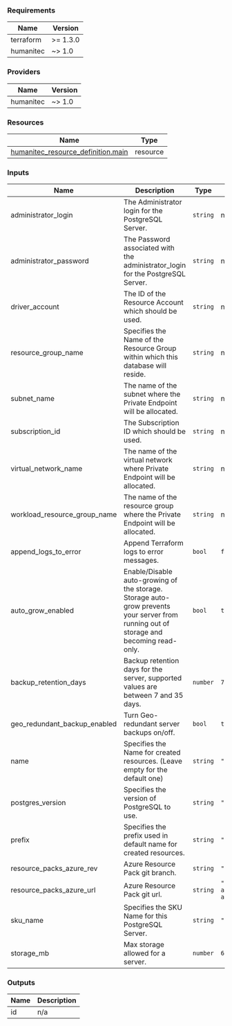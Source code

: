 <!-- BEGIN_TF_DOCS -->
### Requirements

| Name | Version |
|------|---------|
| terraform | >= 1.3.0 |
| humanitec | ~> 1.0 |

### Providers

| Name | Version |
|------|---------|
| humanitec | ~> 1.0 |

### Resources

| Name | Type |
|------|------|
| [humanitec_resource_definition.main](https://registry.terraform.io/providers/humanitec/humanitec/latest/docs/resources/resource_definition) | resource |

### Inputs

| Name | Description | Type | Default | Required |
|------|-------------|------|---------|:--------:|
| administrator\_login | The Administrator login for the PostgreSQL Server. | `string` | n/a | yes |
| administrator\_password | The Password associated with the administrator\_login for the PostgreSQL Server. | `string` | n/a | yes |
| driver\_account | The ID of the Resource Account which should be used. | `string` | n/a | yes |
| resource\_group\_name | Specifies the Name of the Resource Group within which this database will reside. | `string` | n/a | yes |
| subnet\_name | The name of the subnet where the Private Endpoint will be allocated. | `string` | n/a | yes |
| subscription\_id | The Subscription ID which should be used. | `string` | n/a | yes |
| virtual\_network\_name | The name of the virtual network where Private Endpoint will be allocated. | `string` | n/a | yes |
| workload\_resource\_group\_name | The name of the resource group where the Private Endpoint will be allocated. | `string` | n/a | yes |
| append\_logs\_to\_error | Append Terraform logs to error messages. | `bool` | `false` | no |
| auto\_grow\_enabled | Enable/Disable auto-growing of the storage. Storage auto-grow prevents your server from running out of storage and becoming read-only. | `bool` | `true` | no |
| backup\_retention\_days | Backup retention days for the server, supported values are between 7 and 35 days. | `number` | `7` | no |
| geo\_redundant\_backup\_enabled | Turn Geo-redundant server backups on/off. | `bool` | `true` | no |
| name | Specifies the Name for created resources. (Leave empty for the default one) | `string` | `""` | no |
| postgres\_version | Specifies the version of PostgreSQL to use. | `string` | `"11"` | no |
| prefix | Specifies the prefix used in default name for created resources. | `string` | `"hum-rp-postgres-ex-"` | no |
| resource\_packs\_azure\_rev | Azure Resource Pack git branch. | `string` | `"refs/heads/main"` | no |
| resource\_packs\_azure\_url | Azure Resource Pack git url. | `string` | `"https://github.com/humanitec-architecture/resource-packs-azure.git"` | no |
| sku\_name | Specifies the SKU Name for this PostgreSQL Server. | `string` | `"B_Standard_B2s"` | no |
| storage\_mb | Max storage allowed for a server. | `number` | `65536` | no |

### Outputs

| Name | Description |
|------|-------------|
| id | n/a |
<!-- END_TF_DOCS -->